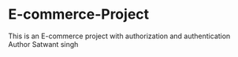 # E-commerce-Project
This is an E-commerce project with authorization and authentication 
<br>
Author Satwant singh
